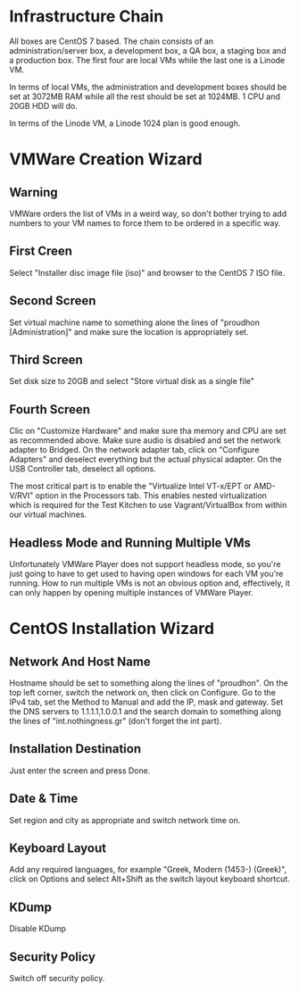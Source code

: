 # Infrastructure Chain

All boxes are CentOS 7 based. The chain consists of an administration/server box, a development box, a QA box, a staging box and a production box. The first four are local VMs while the last one is a Linode VM.

In terms of local VMs, the administration and development boxes should be set at 3072MB RAM while all the rest should be set at 1024MB. 1 CPU and 20GB HDD will do.

In terms of the Linode VM, a Linode 1024 plan is good enough.

# VMWare Creation Wizard

## Warning

VMWare orders the list of VMs in a weird way, so don't bother trying to add numbers to your VM names to force them to be ordered in a specific way.

## First Creen

Select "Installer disc image file (iso)" and browser to the CentOS 7 ISO file.

## Second Screen

Set virtual machine name to something alone the lines of "proudhon [Administration]" and make sure the location is appropriately set.

## Third Screen

Set disk size to 20GB and select "Store virtual disk as a single file"

## Fourth Screen

Clic on "Customize Hardware" and make sure tha memory and CPU are set as recommended above. Make sure audio is disabled and set the network adapter to Bridged. On the network adapter tab, click on "Configure Adapters" and deselect everything but the actual physical adapter. On the USB Controller tab, deselect all options.

The most critical part is to enable the "Virtualize Intel VT-x/EPT or AMD-V/RVI" option in the Processors tab. This enables nested virtualization which is required for the Test Kitchen to use Vagrant/VirtualBox from within our virtual machines.

## Headless Mode and Running Multiple VMs

Unfortunately VMWare Player does not support headless mode, so you're just going to have to get used to having open windows for each VM you're running. How to run multiple VMs is not an obvious option and, effectively, it can only happen by opening multiple instances of VMWare Player.

# CentOS Installation Wizard

## Network And Host Name

Hostname should be set to something along the lines of "proudhon". On the top left corner, switch the network on, then click on Configure. Go to the IPv4 tab, set the Method to Manual and add the IP, mask and gateway. Set the DNS servers to 1.1.1.1,1.0.0.1 and the search domain to something along the lines of "int.nothingness.gr" (don't forget the int part).

## Installation Destination

Just enter the screen and press Done.

## Date & Time

Set region and city as appropriate and switch network time on.

## Keyboard Layout

Add any required languages, for example "Greek, Modern (1453-) (Greek)", click on Options and select Alt+Shift as the switch layout keyboard shortcut.

## KDump

Disable KDump

## Security Policy

Switch off security policy.

